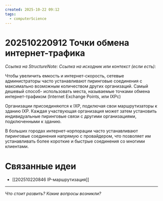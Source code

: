 ```yaml
---
created: 2025-10-22 09:12
tags:
  - computerScience
---
```

# 202510220912 Точки обмена интернет-трафика

*Ссылка на StructureNote:*
*Ссылка на исходник или контекст (если есть):*

Чтобы увеличить емкость и интернет-скорость, сетевые администраторы часто устанавливают пиринговые соединения с максимально возможным количеством других организаций. Самый дешевый способ- использовать места, называемые точками обмена интернет-трафиком (Internet Exchange Points, или IXPc)

Организации присоединяются к IXP, подключая свои маршрутизаторы к зданию IXP. Каждая участвующая организация может затем установить индивидуальные пиринговые связи с другими организациями, подключенными к зданию.

В больших городах интернет-корпорации часто устанавливают пиринговые соединения напрямую с провайдером, что позволяет им устанавливать более короткие и быстрые соединения со многими клиентами.

# Связанные идеи

- [[202510220846 IP-маршрутизация]]

---

*Что стоит развить? Какие вопросы возникли?*
